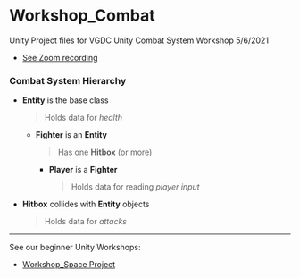 # Workshop_Combat

 Unity Project files for VGDC Unity Combat System Workshop 5/6/2021

- [See Zoom recording](no)

### Combat System Hierarchy

* **Entity** is the base class
  > Holds data for *health*

  * **Fighter** is an **Entity**
    > Has one **Hitbox** (or more)

    * **Player** is a **Fighter**
      > Holds data for reading *player input*

* **Hitbox** collides with **Entity** objects
  > Holds data for *attacks*

---

See our beginner Unity Workshops:

- [Workshop_Space Project](https://github.com/mattlawr/Workshop1_Space)

